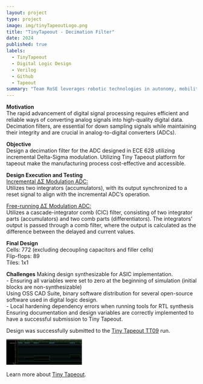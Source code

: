 ```yaml
---
layout: project
type: project
image: img/tinyTapeoutLogo.png
title: "TinyTapeout - Decimation Filter"
date: 2024
published: true
labels:
  - TinyTapeout
  - Digital Logic Design
  - Verilog
  - Github
  - Tapeout
summary: "Team RoSE leverages robotic technologies in autonomy, mobility, manipulation, and life detection to support space exploration and scientific endeavors."
---
```


**Motivation**   
The rapid advancement of digital signal processing requires efficient and reliable ways of converting analog signals into high-quality digital data. Decimation filters, are essential for down sampling signals while maintaining their integrity and are crucial in analog-to-digital converters (ADCs).   

**Objective**   
Design a decimation filter for the ADC designed in ECE 628 utilizing incremental Delta-Sigma modulation. Utilizing Tiny Tapeout platform for tapeout make the manufacturing process cost-effective and accessible.

**Design Execution and Testing**   
<ins>Incremental ΔΣ Modulation ADC:</ins>    
Utilizes two integrators (accumulators), with its output synchronized to a reset signal to align with the incremental ADC’s operation.   

<ins>Free-running ΔΣ Modulation ADC: </ins>   
Utilizes a cascade-integrator comb (CIC) filter, consisting of two integrator parts (accumulators) and two comb parts (differentiators). The integrators’ output is passed through a comb filter, where the output is calculated as the difference between the delayed and current values.

**Final Design**   
Cells: 772 (excluding decoupling capacitors and filler cells)   
Flip-flops: 89   
Tiles: 1x1   

**Challenges**
Making design synthesizable for ASIC implementation.   
     - Ensuring all variables were set to zero at the beginning of simulation (initial blocks are non-synthesizable)   
Using OSS CAD Suite, binary software distribution for several open-source software used in digital logic design.   
     - Local hardening dependency errors when running tools for RTL synthesis   
Ensuring documentation and design variables are correctly implemented to have a successful submission to Tiny Tapeout.   


Design was successfully submitted to the [Tiny Tapeout TT09](https://tinytapeout.com/runs/tt09/tt_um_murmann_group) run.

<img width="200px" src="../img/DF_both_waveform.png" class="img-thumbnail" >

Learn more about [Tiny Tapeout]([https://manoa.hawaii.edu/news/article.php?aId=2857](https://tinytapeout.com)).











